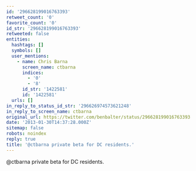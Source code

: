 ```yaml
---
id: '296628199016763393'
retweet_count: '0'
favorite_count: '0'
id_str: '296628199016763393'
retweeted: false
entities:
  hashtags: []
  symbols: []
  user_mentions:
    - name: Chris Barna
      screen_name: ctbarna
      indices:
        - '0'
        - '8'
      id_str: '1422581'
      id: '1422581'
  urls: []
in_reply_to_status_id_str: '296626974573621248'
in_reply_to_screen_name: ctbarna
original_url: https://twitter.com/benbalter/status/296628199016763393
date: '2013-01-30T14:37:28.000Z'
sitemap: false
robots: noindex
reply: true
title: '@ctbarna private beta for DC residents.'
---
```


@ctbarna private beta for DC residents.
